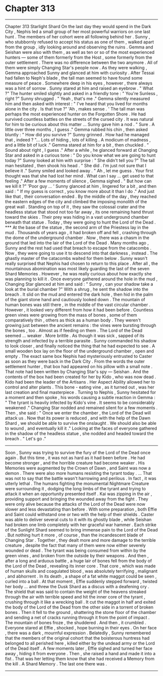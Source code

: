 
# Chapter 313


---

Chapter 313 Starlight Shard
On the last day they would spend in the Dark City , Nephis led a small group of her most powerful warriors on one last hunt .
The members of her cohort were all following behind her . Sunny , who stubbornly refused to accept his status as one of them , walked apart from the group , idly looking around and observing the ruins .
Gemma and Seishan were also with them , as well as ten or so of the most experienced hunters — some of them formerly from the Host , some formerly from the outer settlement . There was no difference between the two anymore .
All of them were simply Changing Star's people now .
As they were walking , Gemma approached Sunny and glanced at him with curiosity .
After Tessai had fallen to Neph's blade , the tall man seemed to have found some measure of peace . Somewhere deep in his eyes , however , there always was a hint of sorrow .
Sunny stared at him and raised an eyebrow .
" What ?"
The hunter smiled slightly and asked in a friendly tone :
" You're Sunless , right ?"
Sunny shrugged .
" Yeah , that's me ."
Gemma silently measured him and then asked with interest :
" I've heard that you lived for months alone in the city . Is that true ?"
'Ah , makes sense . '
The tall man was perhaps the most experienced hunter on the Forgotten Shore . He had survived countless battles on the streets of the cursed city . It was natural for him to be curious about this matter …
Sunny gave him a nod .
" Sure . A little over three months , I guess ."
Gemma rubbed his chin , then asked bluntly :
" How did you survive ?"
Sunny grinned .
How had he managed that , indeed ?
"... Lots of hiding , lots of killing . A modicum of madness , and a little bit of luck ."
Gemma stared at him for a bit , then chuckled .
" Sound about right , I guess ."
After a while , he glanced forward at Changing Star and asked in a curious tone :
" Do you know what we are going to hunt today ?"
Sunny looked at him with surprise :
" She didn't tell you ?"
The tall man hesitated , then shook his head .
" She did . I'm just not sure that I believe it ."
Sunny smiled and looked away .
" Ah , let me guess . Your first thought was that she had lost her mind . What can I say … get used to that feeling ."
After a few moments of silence , Gemma sighed .
" But how can we kill it ?"
'Poor guy … '
Sunny glanced at him , lingered for a bit , and then said :
" If my guess is correct , you know more about it than I do ."
And just like that , their conversation ended .
By the middle of the day , they reached the eastern edges of the city and climbed the imposing monolith of the great wall . Standing on top of it , they saw the colossal crater and the headless statue that stood not too far away , its one remaining hand thrust toward the skies .
Their prey was hiding in a vast underground chamber beneath that statue .
Today , they were going to hunt the Lord of the Dead .
***​
At the base of the statue , the second arm of the Priestess lay in the mud . Thousands of years ago , it had broken off and fell , crashing through the dome of the underground chamber . Now , there was a chasm in the ground that led into the lair of the Lord of the Dead .
Many months ago , Sunny and the rest had used that breach to escape from the catacombs . Now , they were going to use it to descend into that darkness , instead .
The ghastly master of the catacombs waited for them below . Sunny wasn't really surprised that Nephis had chosen to return to this place . After all , the mountainous abomination was most likely guarding the last of the seven Shard Memories .
However , he was really curious about how exactly she was planning to kill it .
Once everyone gathered around the hole in the mud , Changing Star glanced at him and said :
" Sunny , can your shadow take a look at the burial chamber ?"
With a shrug , he sent the shadow into the breach . It slid on the mud and entered the dark hole , then hid in the palm of the giant stone hand and cautiously looked down .
The mountain of human bones was still there , in the middle of the vast circular chamber .
However , it looked very different from how it had been before .
Countless green vines were growing from the mass of bones , some of them comparatively thin , others as thick as a human body . They weren't growing just between the ancient remains : the vines were bursting through the bones , too . Almost as if feeding on them .
The Lord of the Dead seemed … weaker . More brittle . As though it was sick , sapped of its strength and infected by a terrible parasite .
Sunny commanded his shadow to look closer , and finally noticed the thing that he had expected to see .
A small wooden box lay on the floor of the underground chamber , open and empty . The exact same box Nephis had mysteriously entrusted to Caster as soon as they were back in the Dark City .
From the words the outer settlement hunter , that box had appeared on his pillow with a small note . That note had been written by Changing Star's spy — Seishan . And the contents of the box had been created for her by Kido , who was now dead .
Kido had been the leader of the Artisans . Her Aspect Ability allowed her to control and alter plants .
This bone - eating vine , as it turned out , was her last creation and final masterpiece .
Turning to Nephis , Sunny hesitated for a moment and then spoke , his words causing a subtle reaction in Gemma :
" The tyrant is heavily infected by Kido's vine . It seems to be considerably weakened ."
Changing Star nodded and remained silent for a few moments . Then , she said :
" Once we enter the chamber , the Lord of the Dead will attack us . Now that its power is reduced , and with the help of the Dawn Shard , we should be able to survive the onslaught . We should also be able to wound , and eventually kill it ."
Looking at the faces of everyone gathered in the shadow of the headless statue , she nodded and headed toward the breach .
" Let's go ."
***
Soon , Sunny was trying to survive the fury of the Lord of the Dead once again . But this time , it was not as hard as it had been before .
He had become stronger , and the horrible creature had become weaker . His Memories were augmented by the Crown of Dawn , and Saint was now a demon .
There were also more humans resisting the tyrant today .
… That was not to say that the battle wasn't harrowing and perilous . In fact , it was utterly lethal .
The humans fighting the monumental Nightmare Creature were surrounding it , dodging the long limbs of the tyrant and trying to attack it when an opportunity presented itself . Kai was zipping in the air , providing support and bringing the wounded away from the fight .
They were only alive because the attacks of the Lord of the Dead were now slower and less devastating than before . With some preparation , both Effie and Saint could withstand one or two with the help of their shields . Caster was able to deliver several cuts to it with its ghostly blade , while Seishan had broken one limb completely with her graceful war hammer .
Each strike of the Sunlight Shard seemed to bring immense pain to the Lord of the Dead .
But nothing hurt it more , of course , than the incandescent blade of Changing Star .
Together , they dealt more and more damage to the terrible creature , despite the fact that many of them were now either severely wounded or dead . The tyrant was being consumed from within by the green vines , and broken from the outside by their weapons .
And then , after a long and arduous battle , a huge lair of bones fell from the body of the Lord of the Dead , revealing its inner core .
That core , which was made of human skulls and coagulated blood , was absolutely terrifying , malignant , and abhorrent . In its death , a shape of a fat white maggot could be seen , curled into a ball .
At that moment , Effie suddenly stepped forward , twisted her body … and threw the Dusk Shard as a discus with a deafening cry .
The shield that was said to contain the weight of the heavens streaked through the air with terrible speed and hit the inner core of the tyrant , crushing through it like a wrecking ball . It cut the maggot in half and exited the body of the Lord of the Dead from the other side in a torrent of broken bones . Then it fell to the ground , shattering the stone floor of the chamber and sending a net of cracks running through it from the point of impact .
The mountain of bones froze , the shuddered .
And then , it crumbled .
Everyone stared at Effie , shocked , hope burning in their eyes .
On her face , there was a dark , mournful expression . Belatedly , Sunny remembered that the members of the original cohort that the boisterous huntress had belonged to all perished here , killed either by the undead army or the Lord of the Dead itself .
A few moments later , Effie sighed and turned her face away , hiding it from everyone . Then , she raised a hand and made it into a fist .
That was her letting them know that she had received a Memory from the kill .
A Shard Memory .
The last one there was .

---

